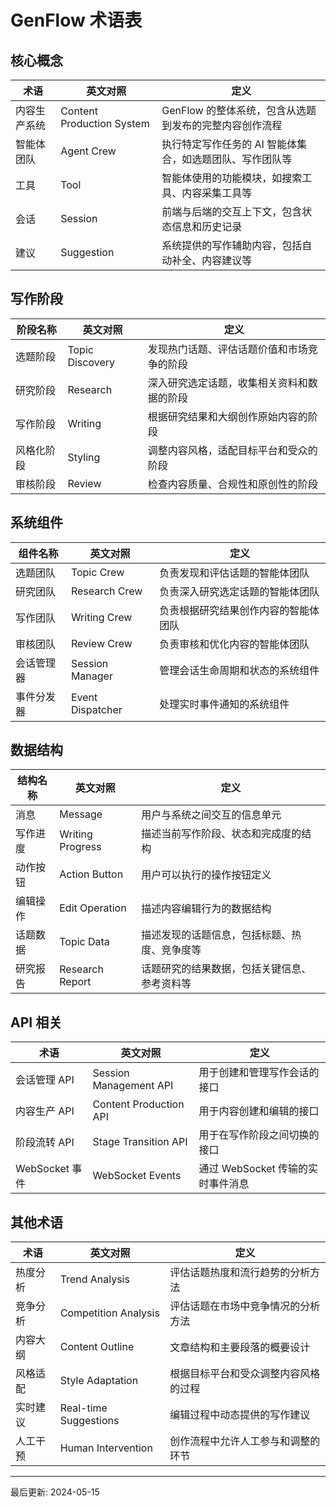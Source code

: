 # GenFlow 术语表

## 核心概念

| 术语 | 英文对照 | 定义 |
|------|----------|------|
| 内容生产系统 | Content Production System | GenFlow 的整体系统，包含从选题到发布的完整内容创作流程 |
| 智能体团队 | Agent Crew | 执行特定写作任务的 AI 智能体集合，如选题团队、写作团队等 |
| 工具 | Tool | 智能体使用的功能模块，如搜索工具、内容采集工具等 |
| 会话 | Session | 前端与后端的交互上下文，包含状态信息和历史记录 |
| 建议 | Suggestion | 系统提供的写作辅助内容，包括自动补全、内容建议等 |

## 写作阶段

| 阶段名称 | 英文对照 | 定义 |
|---------|----------|------|
| 选题阶段 | Topic Discovery | 发现热门话题、评估话题价值和市场竞争的阶段 |
| 研究阶段 | Research | 深入研究选定话题，收集相关资料和数据的阶段 |
| 写作阶段 | Writing | 根据研究结果和大纲创作原始内容的阶段 |
| 风格化阶段 | Styling | 调整内容风格，适配目标平台和受众的阶段 |
| 审核阶段 | Review | 检查内容质量、合规性和原创性的阶段 |

## 系统组件

| 组件名称 | 英文对照 | 定义 |
|---------|----------|------|
| 选题团队 | Topic Crew | 负责发现和评估话题的智能体团队 |
| 研究团队 | Research Crew | 负责深入研究选定话题的智能体团队 |
| 写作团队 | Writing Crew | 负责根据研究结果创作内容的智能体团队 |
| 审核团队 | Review Crew | 负责审核和优化内容的智能体团队 |
| 会话管理器 | Session Manager | 管理会话生命周期和状态的系统组件 |
| 事件分发器 | Event Dispatcher | 处理实时事件通知的系统组件 |

## 数据结构

| 结构名称 | 英文对照 | 定义 |
|---------|----------|------|
| 消息 | Message | 用户与系统之间交互的信息单元 |
| 写作进度 | Writing Progress | 描述当前写作阶段、状态和完成度的结构 |
| 动作按钮 | Action Button | 用户可以执行的操作按钮定义 |
| 编辑操作 | Edit Operation | 描述内容编辑行为的数据结构 |
| 话题数据 | Topic Data | 描述发现的话题信息，包括标题、热度、竞争度等 |
| 研究报告 | Research Report | 话题研究的结果数据，包括关键信息、参考资料等 |

## API 相关

| 术语 | 英文对照 | 定义 |
|------|----------|------|
| 会话管理 API | Session Management API | 用于创建和管理写作会话的接口 |
| 内容生产 API | Content Production API | 用于内容创建和编辑的接口 |
| 阶段流转 API | Stage Transition API | 用于在写作阶段之间切换的接口 |
| WebSocket 事件 | WebSocket Events | 通过 WebSocket 传输的实时事件消息 |

## 其他术语

| 术语 | 英文对照 | 定义 |
|------|----------|------|
| 热度分析 | Trend Analysis | 评估话题热度和流行趋势的分析方法 |
| 竞争分析 | Competition Analysis | 评估话题在市场中竞争情况的分析方法 |
| 内容大纲 | Content Outline | 文章结构和主要段落的概要设计 |
| 风格适配 | Style Adaptation | 根据目标平台和受众调整内容风格的过程 |
| 实时建议 | Real-time Suggestions | 编辑过程中动态提供的写作建议 |
| 人工干预 | Human Intervention | 创作流程中允许人工参与和调整的环节 |

---

最后更新: 2024-05-15
